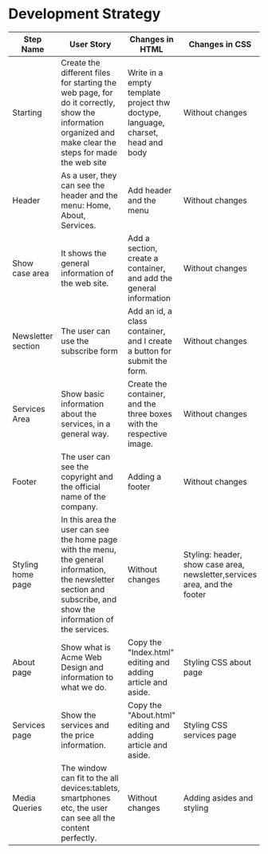 # Development Strategy


| Step Name | User Story | Changes in HTML | Changes in CSS |
| --- | --- | --- | --- |
| Starting | Create the different files for starting the web page, for do it correctly, show the information organized and make clear the steps for made the web site | Write in a empty template project thw doctype, language, charset, head and body | Without changes |
| Header | As a user, they can see the header and the menu: Home, About, Services.| Add header and the menu | Without changes   |
| Show case area | It shows the general information of the web site. | Add a section, create a container, and add the general information | Without changes   |
| Newsletter section | The user can use the subscribe form | Add an id, a class container, and I create a button for submit the form. | Without changes |
| Services Area | Show basic information about the services, in a general way. | Create the container, and the three boxes with the respective image. | Without changes |
| Footer | The user can see the copyright and the official name of the company. | Adding a footer  | Without changes  |
| Styling home page | In this area the user can see the home page with the menu, the general information, the newsletter section and subscribe, and show the information of the services.  | Without changes | Styling: header, show case area, newsletter,services area, and the footer  |
| About page | Show what is Acme Web Design and information to what we do. | Copy the "Index.html" editing and adding article and aside. | Styling CSS about page|
| Services page | Show the services and the price information. | Copy the "About.html" editing and adding article and aside. | Styling CSS services page|
| Media Queries | The window can fit to the all devices:tablets, smartphones etc, the user can see all the content perfectly.  |  Without changes  | Adding asides and styling |